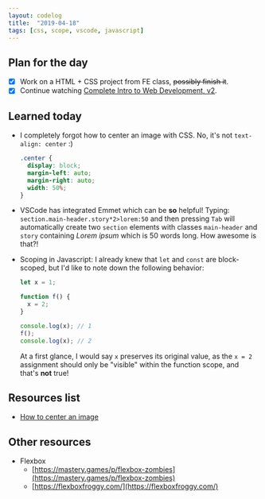 ```yaml
---
layout: codelog
title:  "2019-04-18"
tags: [css, scope, vscode, javascript]
---
```


## Plan for the day

- [x] Work on a HTML + CSS project from FE class, ~~possibly finish it~~.
- [x] Continue watching [Complete Intro to Web Development, v2](https://frontendmasters.com/courses/web-development-v2/).

## Learned today

- I completely forgot how to center an image with CSS. No, it's not `text-align: center` :)

  ```css
  .center {
    display: block;
    margin-left: auto;
    margin-right: auto;
    width: 50%;
  }
  ```

- VSCode has integrated Emmet which can be **so** helpful! Typing: `section.main-header.story*2>lorem:50` and then pressing `Tab` will automatically create two `section` elements with classes `main-header` and `story` containing *Lorem ipsum* which is 50 words long. How awesome is that?!
- Scoping in Javascript: I already knew that `let` and `const` are block-scoped, but I'd like to note down the following behavior:

  ```javascript
  let x = 1;

  function f() {
    x = 2;
  }

  console.log(x); // 1
  f();
  console.log(x); // 2
  ```

  At a first glance, I would say `x` preserves its original value, as the `x = 2` assignment should only be "visible" within the function scope, and that's **not** true!

## Resources list

- [How to center an image](https://www.w3schools.com/howto/howto_css_image_center.asp)

## Other resources

- Flexbox
  - [https://mastery.games/p/flexbox-zombies](https://mastery.games/p/flexbox-zombies)
  - [https://flexboxfroggy.com/](https://flexboxfroggy.com/)
